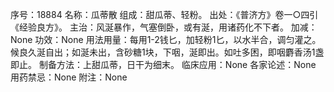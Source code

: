 序号：18884
名称：瓜蒂散
组成：甜瓜蒂、轻粉。
出处：《普济方》卷一○四引《经验良方》。
主治：风涎暴作，气塞倒卧，或有涎，用诸药化不下者。
加减：None
功效：None
用法用量：每用1-2钱匕，加轻粉1匕，以水半合，调匀灌之。候良久涎自出；如涎未出，含砂糖1块，下咽，涎即出。如吐多困，即咽麝香汤1盏即止。
制备方法：上甜瓜蒂，日干为细末。
临床应用：None
各家论述：None
用药禁忌：None
附注：None
